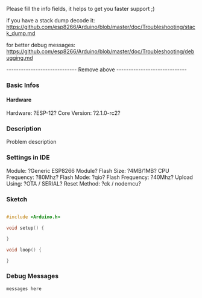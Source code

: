 
Please fill the info fields, it helps to get you faster support ;)

if you have a stack dump decode it:
https://github.com/esp8266/Arduino/blob/master/doc/Troubleshooting/stack_dump.md

for better debug messages:
https://github.com/esp8266/Arduino/blob/master/doc/Troubleshooting/debugging.md

----------------------------- Remove above -----------------------------

### Basic Infos

#### Hardware
Hardware:			?ESP-12?
Core Version:      	?2.1.0-rc2?

### Description

Problem description

### Settings in IDE

Module:  			?Generic ESP8266 Module?
Flash Size: 		?4MB/1MB?
CPU Frequency:		?80Mhz?
Flash Mode:			?qio?
Flash Frequency:	?40Mhz?
Upload Using:		?OTA / SERIAL?
Reset Method:		?ck / nodemcu?


### Sketch

```cpp

#include <Arduino.h>

void setup() {

}

void loop() {

}
```

### Debug Messages

```
messages here
```


